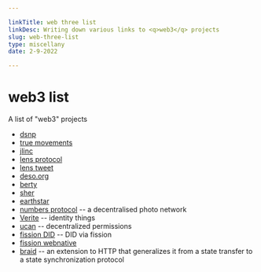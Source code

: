 ```yaml
---

linkTitle: web three list
linkDesc: Writing down various links to <q>web3</q> projects
slug: web-three-list
type: miscellany
date: 2-9-2022

---
```


# web3 list

A list of "web3" projects

* [dsnp](https://www.dsnp.org/)
* [true movements](https://www.trumovements.net/)
* [jlinc](https://www.jlinc.com/)
* [lens protocol](https://lens.dev/)
* [lens tweet](https://twitter.com/LensProtocol/status/1490782692786515970)
* [deso.org](https://www.deso.org/)
* [berty](https://berty.tech/)
* [sher](https://www.producthunt.com/posts/sher-2)
* [earthstar](https://github.com/earthstar-project/earthstar)
* [numbers protocol](https://www.numbersprotocol.io/) -- a decentralised photo network
* [Verite](https://www.circle.com/en/verite) -- identity things
* [ucan](https://github.com/ucan-wg) -- decentralized permissions
* [fission DID](https://webnative.fission.app/modules/did.html) -- DID via fission
* [fission webnative](https://webnative.fission.app/index.html)
* [braid](https://braid.org/) -- an extension to HTTP that generalizes it from a state transfer to a state synchronization protocol
